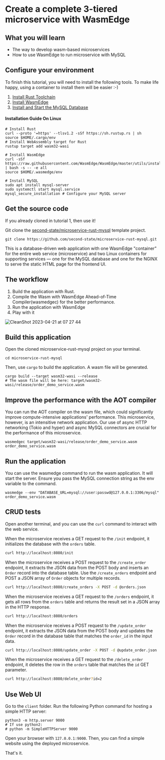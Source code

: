 # Create a complete 3-tiered microservice with WasmEdge

## What you will learn

* The way to develop wasm-based microservices
* How to use WasmEdge to run microservice with MySQL

## Configure your environment

To finish this tutorial, you will need to install the following tools. To make life happy, using a container to install them will be easier :-)

1. [Install Rust Toolchain](https://www.rust-lang.org/tools/install)
2. [Install WasmEdge](https://wasmedge.org/book/en/quick_start/install.html)
3. [Install and Start the MySQL Database](https://dev.mysql.com/doc/mysql-installation-excerpt/8.0/en/)

#### Installation Guide On Linux

```
# Install Rust
curl --proto '=https' --tlsv1.2 -sSf https://sh.rustup.rs | sh
source $HOME/.cargo/env
# Install WebAssembly target for Rust
rustup target add wasm32-wasi

# Install WasmEdge
curl -sSf https://raw.githubusercontent.com/WasmEdge/WasmEdge/master/utils/install.sh | bash -s -- -e all
source $HOME/.wasmedge/env

# Install MySQL
sudo apt install mysql-server
sudo systemctl start mysql.service
mysql_secure_installation # Configure your MySQL server
```

## Get the source code

If you already cloned in tutorial 1, then use it!

Git clone the [second-state/microservice-rust-mysql](https://github.com/second-state/microservice-rust-mysql) template project. 

```
git clone https://github.com/second-state/microservice-rust-mysql.git
```

This is a database-driven web application with one WasmEdge "container" for the entire web service (microservice) and two Linux containers for supporting services — one for the MySQL database and one for the NGINX  to serve the static HTML page for the frontend UI.

## The workflow

1. Build the application with Rust.
2. Compile the Wasm with WasmEdge Ahead-of-Time Compiler(wasmedgec) for the better performance.
3. Run the application with WasmEdge
4. Play with it

![CleanShot 2023-04-21 at 07 27 44](https://user-images.githubusercontent.com/2776756/233551575-bd16ac4c-bf15-4176-93a9-316c9b27bc34.png)


## Build this application

Open the cloned microservice-rust-mysql project on your terminal.

```
cd microservice-rust-mysql
```

Then, use `cargo` to build the application. A wasm file will be generated.

```
cargo build --target wasm32-wasi --release
# The wasm file will be here: target/wasm32-wasi/release/order_demo_service.wasm
```

## Improve the performance with the AOT compiler

You can run the AOT compiler on the wasm file, which could significantly improve compute-intensive applications' performance. This microservice, however, is an intensitive network application. Our use of async HTTP networking (Tokio and hyper) and async MySQL connectors are crucial for the performance of this microservice.

```
wasmedgec target/wasm32-wasi/release/order_demo_service.wasm order_demo_service.wasm
```

## Run the application

You can use the wasmedge command to run the wasm application. It will start the server. Ensure you pass the MySQL connection string as the env variable to the command.

```
wasmedge --env "DATABASE_URL=mysql://user:passwd@127.0.0.1:3306/mysql" order_demo_service.wasm
```

## CRUD tests

Open another terminal, and you can use the `curl` command to interact with the web service.

When the microservice receives a GET request to the `/init` endpoint, it initializes the database with the `orders` table.

```bash
curl http://localhost:8080/init
```

When the microservice receives a POST request to the `/create_order` endpoint, it extracts the JSON data from the POST body and inserts an `Order` record into the database table.
Use the `/create_orders` endpoint and POST a JSON array of `Order` objects for multiple records.

```bash
curl http://localhost:8080/create_orders -X POST -d @orders.json
```

When the microservice receives a GET request to the `/orders` endpoint, it gets all rows from the `orders` table and returns the result set in a JSON array in the HTTP response.

```bash
curl http://localhost:8080/orders
```

When the microservice receives a POST request to the `/update_order` endpoint, it extracts the JSON data from the POST body and updates the `Order` record in the database table that matches the `order_id` in the input data.

```bash
curl http://localhost:8080/update_order -X POST -d @update_order.json
```

When the microservice receives a GET request to the `/delete_order` endpoint, it deletes the row in the `orders` table that matches the `id` GET parameter.

```bash
curl http://localhost:8080/delete_order?id=2
```

## Use Web UI

Go to the `client` folder. Run the following Python command for hosting a simple HTTP server:

```
python3 -m http.server 9000
# If use python2:
# python -m SimpleHTTPServer 9000
```

Open your browser with `127.0.0.1:9000`. Then, you can find a simple website using the deployed microservice.

That's it.
